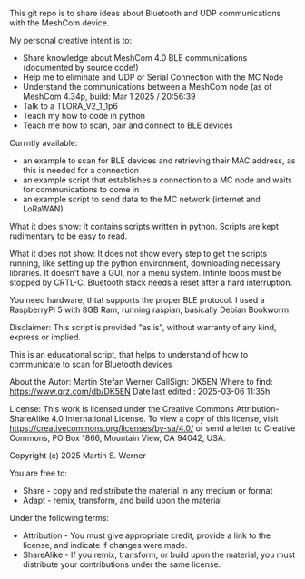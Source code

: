 This git repo is to share ideas about Bluetooth and UDP communications with the MeshCom device.

My personal creative intent is to:
- Share knowledge about MeshCom 4.0 BLE communications (documented by source code!)
- Help me to eliminate and UDP or Serial Connection with the MC Node
- Understand the communications between a MeshCom node (as of MeshCom 4.34p, build: Mar 1 2025 / 20:56:39
- Talk to a TLORA_V2_1_1p6
- Teach my how to code in python
- Teach me how to scan, pair and connect to BLE devices

Currntly available:
- an example to scan for BLE devices and retrieving their MAC address, as this is needed for a connection
- an example script that establishes a connection to a MC node and waits for communications to come in
- an example script to send data to the MC network (internet and LoRaWAN)

What it does show:
It contains scripts written in python.
Scripts are kept rudimentary to be easy to read.

What it does not show:
It does not show every step to get the scripts running, like setting up the python environment, downloading necessary libraries.
It doesn't have a GUI, nor a menu system.
Infinte loops must be stopped by CRTL-C.
Bluetooth stack needs a reset after a hard interruption.

You need hardware, thtat supports the proper BLE protocol.
I used a RaspberryPi 5 with 8GB Ram, running raspian, basically Debian Bookworm.

Disclaimer:
This script is provided "as is", without warranty of any kind, express or implied.

This is an educational script, that helps to understand of how to communicate to scan for Bluetooth devices

About the Autor: Martin Stefan Werner
CallSign: DK5EN
Where to find: https://www.qrz.com/db/DK5EN
Date last edited : 2025-03-06 11:35h

License:
This work is licensed under the Creative Commons Attribution-ShareAlike 4.0 International License.
To view a copy of this license, visit https://creativecommons.org/licenses/by-sa/4.0/ or send a letter to
Creative Commons, PO Box 1866, Mountain View, CA 94042, USA.

Copyright (c) 2025 Martin S. Werner

You are free to:
- Share - copy and redistribute the material in any medium or format
- Adapt - remix, transform, and build upon the material

Under the following terms:
- Attribution - You must give appropriate credit, provide a link to the license, and indicate if changes were made.
- ShareAlike - If you remix, transform, or build upon the material, you must distribute your contributions under the same license.
